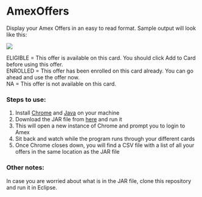 # AmexOffers
Display your Amex Offers in an easy to read format. Sample output will look like this:

<img src="https://i.imgur.com/BTxn6G6.png" />

ELIGIBLE = This offer is available on this card. You should click Add to Card before using this offer.<br />
ENROLLED = This offer has been enrolled on this card already. You can go ahead and use the offer now.<br />
NA       = This offer is not available on this card.<br />

### Steps to use:
1. Install <a href="https://www.google.com/chrome/">Chrome</a> and <a href="https://java.com/en/download/">Java</a> on your machine
2. Download the JAR file from <a href="">here</a> and run it
3. This will open a new instance of Chrome and prompt you to login to Amex
4. Sit back and watch while the program runs through your different cards
5. Once Chrome closes down, you will find a CSV file with a list of all your offers in the same location as the JAR file

### Other notes:
In case you are worried about what is in the JAR file, clone this repository and run it in Eclipse.
